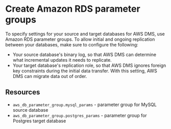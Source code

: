 # Create Amazon RDS parameter groups

To specify settings for your source and target databases for AWS DMS, use Amazon RDS parameter groups. To allow initial and ongoing replication between your databases, make sure to configure the following:

* Your source database's binary log, so that AWS DMS can determine what incremental updates it needs to replicate.
* Your target database's replication role, so that AWS DMS ignores foreign key constraints during the initial data transfer. With this setting, AWS DMS can migrate data out of order.

## Resources

* `aws_db_parameter_group.mysql_params` - parameter group for MySQL source database
* `aws_db_parameter_group.postgres_params` - parameter group for Postgres target database
